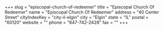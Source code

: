 +++
slug = "episcopal-church-of-redeemer"
title = "Episcopal Church Of Redeemer"
name = "Episcopal Church Of Redeemer"
address = "40 Center Street"
cityIndexKey = "city-il-elgin"
city = "Elgin"
state = "IL"
postal = "60120"
website = ""
phone = "847-742-2428"
fax = ""
+++
